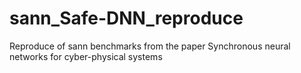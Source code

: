 # sann_Safe-DNN_reproduce
Reproduce of sann benchmarks from the paper Synchronous neural networks for cyber-physical systems
